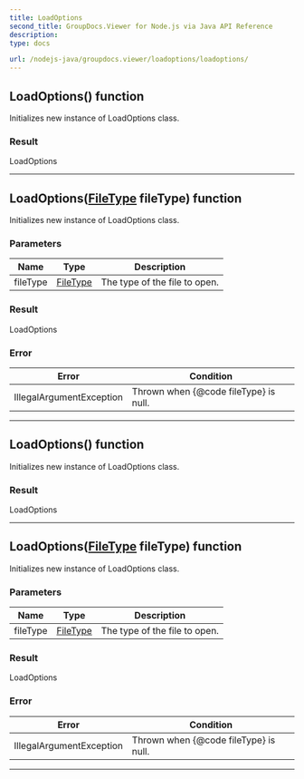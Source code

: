 ```yaml
---
title: LoadOptions
second_title: GroupDocs.Viewer for Node.js via Java API Reference
description: 
type: docs

url: /nodejs-java/groupdocs.viewer/loadoptions/loadoptions/
---
```


## LoadOptions() function

 Initializes new instance of  LoadOptions class.
 

### Result
LoadOptions


---


## LoadOptions([FileType](../../filetype) fileType) function

 Initializes new instance of  LoadOptions class.
 

### Parameters

| Name | Type | Description |
| --- | --- | --- |
| fileType | [FileType](../../filetype) | The type of the file to open. |

### Result
LoadOptions

### Error

| Error | Condition |
| --- | --- |
 | IllegalArgumentException | Thrown when {@code fileType} is null. |


---


## LoadOptions() function

 Initializes new instance of  LoadOptions class.
 

### Result
LoadOptions


---


## LoadOptions([FileType](../../filetype) fileType) function

 Initializes new instance of  LoadOptions class.
 

### Parameters

| Name | Type | Description |
| --- | --- | --- |
| fileType | [FileType](../../filetype) | The type of the file to open. |

### Result
LoadOptions

### Error

| Error | Condition |
| --- | --- |
 | IllegalArgumentException | Thrown when {@code fileType} is null. |


---


